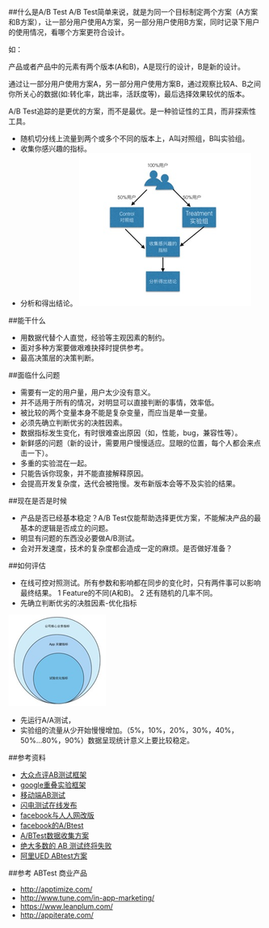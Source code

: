 
##什么是A/B Test
A/B Test简单来说，就是为同一个目标制定两个方案（A方案和B方案），让一部分用户使用A方案，另一部分用户使用B方案，同时记录下用户的使用情况，看哪个方案更符合设计。

如：

产品或者产品中的元素有两个版本(A和B)，A是现行的设计，B是新的设计。

通过让一部分用户使用方案A，另一部分用户使用方案B，通过观察比较A、B之间你所关心的数据(如:转化率，跳出率，活跃度等)，最后选择效果较优的版本。

A/B Test追踪的是更优的方案，而不是最优。是一种验证性的工具，而非探索性工具。

* 随机切分线上流量到两个或多个不同的版本上，A叫对照组，B叫实验组。
* 收集你感兴趣的指标。
* 分析和得出结论。
![](_images/intro_2.png)

##能干什么
* 用数据代替个人直觉，经验等主观因素的制约。
* 面对多种方案要做艰难抉择时提供参考。
* 最高决策层的决策判断。

##面临什么问题
* 需要有一定的用户量，用户太少没有意义。
* 并不适用于所有的情况，对明显可以直接判断的事情，效率低。
* 被比较的两个变量本身不能是复杂变量，而应当是单一变量。
* 必须先确立判断优劣的决胜因素。
* 数据指标发生变化，有时很难查出原因（如，性能，bug，兼容性等）。
* 新鲜感的问题（新的设计，需要用户慢慢适应。显眼的位置，每个人都会来点击一下）。
* 多重的实验混在一起。
* 只能告诉你现象，并不能直接解释原因。
* 会提高开发复杂度，迭代会被拖慢。发布新版本会等不及实验的结果。

##现在是否是时候
* 产品是否已经基本稳定？A/B Test仅能帮助选择更优方案，不能解决产品的最基本的逻辑是否成立的问题。
* 明显有问题的东西没必要做A/B测试。
* 会对开发速度，技术的复杂度都会造成一定的麻烦。是否做好准备？

##如何评估
* 在线可控对照测试。所有参数和影响都在同步的变化时，只有两件事可以影响最终结果。
	1 Feature的不同(A和B)。
	2 还有随机的几率不同。
* 先确立判断优劣的决胜因素-优化指标

![](_images/intro_1.png)

* 先运行A/A测试，
* 实验组的流量从少开始慢慢增加。（5%，10%，20%，30%，40%，50%...80%，90%）数据呈现统计意义上要比较稳定。


##参考资料

* [大众点评AB测试框架](http://www.csdn.net/article/2015-03-24/2824303)
* [google重叠实验框架](http://www.csdn.net/article/2015-01-09/2823499)
* [移动端AB测试](http://www.docin.com/p-1180392615.html)
* [闪电测试在线发布](http://wenku.it168.com/d_001255104.shtml)
* [facebook与人人网改版](http://www.huxiu.com/article/130729.html)
* [facebook的A/Btest](http://www.huxiu.com/article/132639/1.html)
* [A/BTest数据收集方案](http://blog.csdn.net/weiguang_123/article/details/49203239)
* [绝大多数的 AB 测试终将失败](http://www.oschina.net/translate/most-of-your-abtests-will-fail)
* [阿里UED ABtest方案](http://www.aliued.cn/2010/09/27/ab-testing-realization-method.html)

##参考 ABTest 商业产品
* http://apptimize.com/
* http://www.tune.com/in-app-marketing/
* https://www.leanplum.com/
* http://appiterate.com/